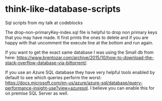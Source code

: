 # think-like-database-scripts
Sql scripts from my talk at codeblocks

The drop-non-primaryKey-index.sql file is helpful to drop non primary keys that you may have made. It first prints the ones to delete and if you are happy with that uncomment the execute line at the bottom and run again.

If you want to get the exact same database I was using the Small db from here: https://www.brentozar.com/archive/2015/10/how-to-download-the-stack-overflow-database-via-bittorrent/.

If you use an Azure SQL database they have very helpful tools enabled by default to see which queries perform the worst: https://docs.microsoft.com/en-us/azure/azure-sql/database/query-performance-insight-use?view=azuresql. I believe you can enable this for on premise SQL Server as well.
